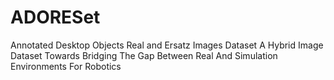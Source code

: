 # ADORESet
 Annotated Desktop Objects Real and Ersatz Images Dataset
 A Hybrid Image Dataset Towards Bridging The Gap Between Real And Simulation Environments For Robotics
